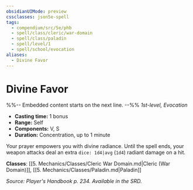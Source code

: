 ```yaml
---
obsidianUIMode: preview
cssclasses: json5e-spell
tags:
  - compendium/src/5e/phb
  - spell/class/cleric/war-domain
  - spell/class/paladin
  - spell/level/1
  - spell/school/evocation
aliases:
  - Divine Favor
---
```

# Divine Favor
%%-- Embedded content starts on the next line. --%%
*1st-level, Evocation*  

- **Casting time:** 1 bonus
- **Range:** Self
- **Components:** V, S
- **Duration:** Concentration, up to 1 minute

Your prayer empowers you with divine radiance. Until the spell ends, your weapon attacks deal an extra `dice: 1d4|avg` (`1d4`) radiant damage on a hit.

**Classes**: [[5. Mechanics/Classes/Cleric War Domain.md\|Cleric (War Domain)]], [[5. Mechanics/Classes/Paladin.md\|Paladin]]

*Source: Player's Handbook p. 234. Available in the SRD.*
